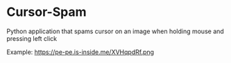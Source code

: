 # Cursor-Spam
Python application that spams cursor on an image when holding mouse and pressing left click

Example:
https://pe-pe.is-inside.me/XVHqpdRf.png
